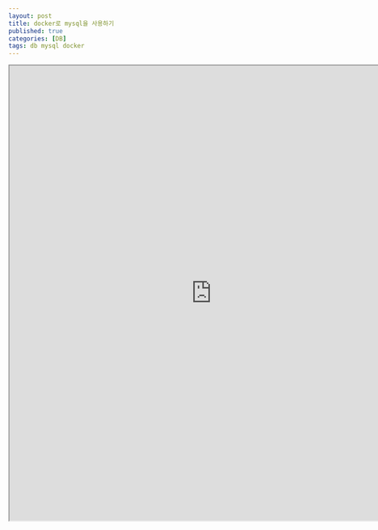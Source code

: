 ```yaml
---
layout: post
title: docker로 mysql을 사용하기
published: true
categories: [DB]
tags: db mysql docker
---
```

<iframe width="800" height="900" src="https://docs.google.com/document/d/e/2PACX-1vQ__Cxhwp7vbX4lioAfrLnnSUvgoJpVeG3nyayB4CVSupdi2i528vNlWto-Cf6VB7CqckLwmyiBpUJU/pub?embedded=true"></iframe>   
   